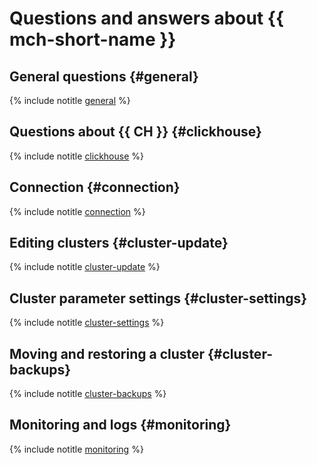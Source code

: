 # Questions and answers about {{ mch-short-name }}

## General questions {#general}

{% include notitle [general](general.md) %}

## Questions about {{ CH }} {#clickhouse}

{% include notitle [clickhouse](clickhouse.md) %}

## Connection {#connection}

{% include notitle [connection](connection.md) %}

## Editing clusters {#cluster-update}

{% include notitle [cluster-update](cluster-update.md) %}

## Cluster parameter settings {#cluster-settings}

{% include notitle [cluster-settings](cluster-settings.md) %}

## Moving and restoring a cluster {#cluster-backups}

{% include notitle [cluster-backups](cluster-backups.md) %}

## Monitoring and logs {#monitoring}

{% include notitle [monitoring](monitoring.md) %}
